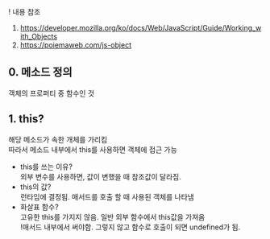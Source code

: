 ! 내용 참조 
  1. https://developer.mozilla.org/ko/docs/Web/JavaScript/Guide/Working_with_Objects
  2. https://poiemaweb.com/js-object


## 0. 메소드 정의
객체의 프로퍼티 중 함수인 것  

## 1. this?
해당 메소드가 속한 개체를 가리킴  
따라서 메소드 내부에서 this를 사용하면 객체에 접근 가능  
* this를 쓰는 이유?  
  외부 변수를 사용하면, 값이 변했을 때 참조값이 달라짐.  
* this의 값?  
  런타임에 결정됨. 매서드를 호출 할 때 사용된 객체를 나타냄  
* 화살표 함수?  
  고유한 this를 가지지 않음. 일반 외부 함수에서 this값을 가져옴  
!매서드 내부에서 써야함. 그렇지 않고 함수로 호출이 되면 undefined가 됨.  

  

